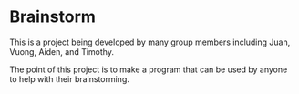 # Brainstorm

This is a project being developed by many group members including Juan, Vuong, Aiden, and Timothy.

The point of this project is to make a program that can be used by anyone to help with their brainstorming.